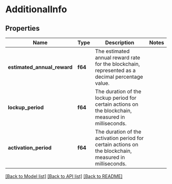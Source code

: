 # AdditionalInfo

## Properties

Name | Type | Description | Notes
------------ | ------------- | ------------- | -------------
**estimated_annual_reward** | **f64** | The estimated annual reward rate for the blockchain, represented as a decimal percentage value. | 
**lockup_period** | **f64** | The duration of the lockup period for certain actions on the blockchain, measured in milliseconds. | 
**activation_period** | **f64** | The duration of the activation period for certain actions on the blockchain, measured in milliseconds. | 

[[Back to Model list]](../README.md#documentation-for-models) [[Back to API list]](../README.md#documentation-for-api-endpoints) [[Back to README]](../README.md)


